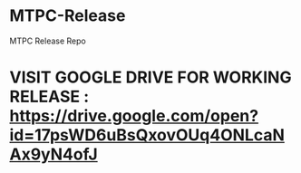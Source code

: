 # MTPC-Release
MTPC Release Repo
# VISIT GOOGLE DRIVE FOR WORKING RELEASE : https://drive.google.com/open?id=17psWD6uBsQxovOUq4ONLcaNAx9yN4ofJ
